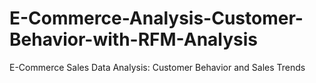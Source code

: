 # E-Commerce-Analysis-Customer-Behavior-with-RFM-Analysis
E-Commerce Sales Data Analysis: Customer Behavior and Sales Trends
